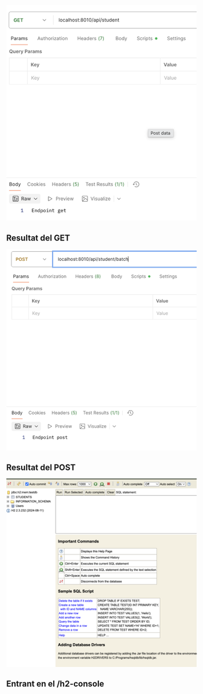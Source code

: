 ![alt text](/imatges/image.png)
## Resultat del GET

![alt text](/imatges/image-1.png)
## Resultat del POST

![alt text](/imatges/image-2.png)
## Entrant en el /h2-console